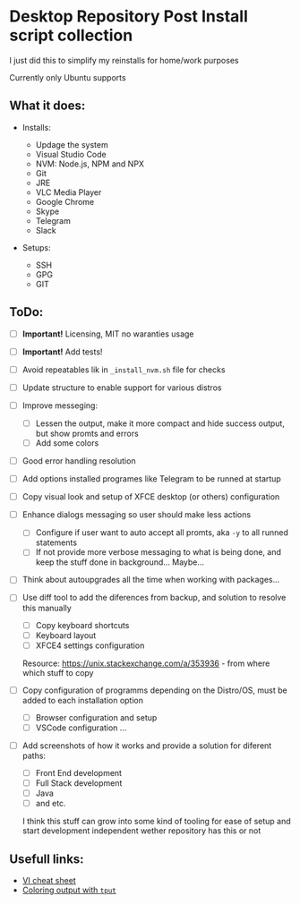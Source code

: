# Desktop Repository Post Install script collection

I just did this to simplify my reinstalls for home/work purposes

Currently only Ubuntu supports

## What it does:

* Installs:
  * Updage the system
  * Visual Studio Code
  * NVM: Node.js, NPM and NPX
  * Git
  * JRE
  * VLC Media Player
  * Google Chrome
  * Skype
  * Telegram
  * Slack

* Setups:
  * SSH
  * GPG
  * GIT

## ToDo:

* [ ] **Important!** Licensing, MIT no waranties usage
* [ ] **Important!** Add tests!
* [ ] Avoid repeatables lik in `_install_nvm.sh` file for checks
* [ ] Update structure to enable support for various distros
* [ ] Improve messeging:
  * [ ] Lessen the output, make it more compact and hide success output, but show promts and errors
  * [ ] Add some colors
* [ ] Good error handling resolution
* [ ] Add options installed programes like Telegram to be runned at startup
* [ ] Copy visual look and setup of XFCE desktop (or others) configuration
* [ ] Enhance dialogs messaging so user should make less actions
  * [ ] Configure if user want to auto accept all promts, aka `-y` to all runned statements
  * [ ] If not provide more verbose messaging to what is being done, and keep the stuff done in background... Maybe...
* [ ] Think about autoupgrades all the time when working with packages...
* [ ] Use diff tool to add the diferences from backup, and solution to resolve this manually
  * [ ] Copy keyboard shortcuts
  * [ ] Keyboard layout
  * [ ] XFCE4 settings configuration

  Resource: https://unix.stackexchange.com/a/353936 - from where which stuff to copy

* [ ] Copy configuration of programms depending on the Distro/OS, must be added to each installation option
  * [ ] Browser configuration and setup
  * [ ] VSCode configuration ...
* [ ] Add screenshots of how it works and provide a solution for diferent paths:
  
  * [ ] Front End development
  * [ ] Full Stack development
  * [ ] Java
  * [ ] and etc.

  I think this stuff can grow into some kind of tooling for ease of setup and start development independent wether repository has this or not

## Usefull links:

* [VI cheat sheet](http://www.atmos.albany.edu/daes/atmclasses/atm350/vi_cheat_sheet.pdf)
* [Coloring output with `tput`](https://stackoverflow.com/a/20983251)
